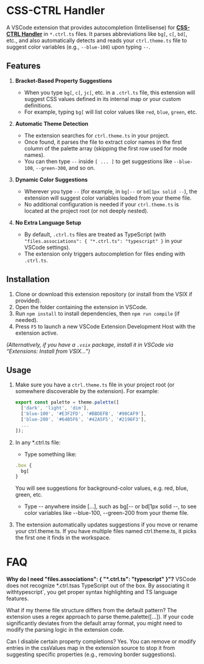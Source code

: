 # CSS-CTRL Handler

A VSCode extension that provides autocompletion (Intellisense) for [**CSS-CTRL Handler**](https://github.com/punlx/css-ctrl-handler) in `*.ctrl.ts` files. It parses abbreviations like `bg[`, `c[`, `bd[`, etc., and also automatically detects and reads your `ctrl.theme.ts` file to suggest color variables (e.g., `--blue-100`) upon typing `--`.

## Features

1. **Bracket-Based Property Suggestions**

   - When you type `bg[`, `c[`, `jc[`, etc. in a `.ctrl.ts` file, this extension will suggest CSS values defined in its internal map or your custom definitions.
   - For example, typing `bg[` will list color values like `red`, `blue`, `green`, etc.

2. **Automatic Theme Detection**

   - The extension searches for `ctrl.theme.ts` in your project.
   - Once found, it parses the file to extract color names in the first column of the palette array (skipping the first row used for mode names).
   - You can then type `--` inside `[ ... ]` to get suggestions like `--blue-100`, `--green-300`, and so on.

3. **Dynamic Color Suggestions**

   - Wherever you type `--` (for example, in `bg[--` or `bd[1px solid --`), the extension will suggest color variables loaded from your theme file.
   - No additional configuration is needed if your `ctrl.theme.ts` is located at the project root (or not deeply nested).

4. **No Extra Language Setup**
   - By default, `.ctrl.ts` files are treated as TypeScript (with `"files.associations": { "*.ctrl.ts": "typescript" }` in your VSCode settings).
   - The extension only triggers autocompletion for files ending with `.ctrl.ts`.

## Installation

1. Clone or download this extension repository (or install from the VSIX if provided).
2. Open the folder containing the extension in VSCode.
3. Run `npm install` to install dependencies, then `npm run compile` (if needed).
4. Press `F5` to launch a new VSCode Extension Development Host with the extension active.

_(Alternatively, if you have a `.vsix` package, install it in VSCode via “Extensions: Install from VSIX...”)_

## Usage

1. Make sure you have a `ctrl.theme.ts` file in your project root (or somewhere discoverable by the extension). For example:

   ```ts
   export const palette = theme.palette([
     ['dark', 'light', 'dim'],
     ['blue-100', '#E3F2FD', '#BBDEFB', '#90CAF9'],
     ['blue-200', '#64B5F6', '#42A5F5', '#2196F3'],
     ...
   ]);
   ```

2. In any \*.ctrl.ts file:

   - Type something like:

   ```ts
   .box {
     bg[
   }
   ```

   You will see suggestions for background-color values, e.g. red, blue, green, etc.

   - Type -- anywhere inside [...], such as bg[-- or bd[1px solid --, to see color variables like --blue-100, --green-200 from your theme file.

3. The extension automatically updates suggestions if you move or rename your ctrl.theme.ts. If you have multiple files named ctrl.theme.ts, it picks the first one it finds in the workspace.

# FAQ

**Why do I need "files.associations": { "\*.ctrl.ts": "typescript" }"?** VSCode does not recognize \*.ctrl.tsas TypeScript out of the box. By associating it withtypescript`, you get proper syntax highlighting and TS language features.

What if my theme file structure differs from the default pattern?
The extension uses a regex approach to parse theme.palette([...]). If your code significantly deviates from the default array format, you might need to modify the parsing logic in the extension code.

Can I disable certain property completions?
Yes. You can remove or modify entries in the cssValues map in the extension source to stop it from suggesting specific properties (e.g., removing border suggestions).
